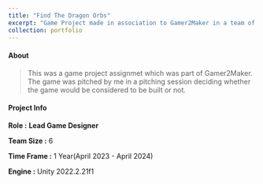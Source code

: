 ```yaml
---
title: "Find The Dragon Orbs"
excerpt: "Game Project made in association to Gamer2Maker in a team of 6.<br/>I Worked as the lead game designer<img src='/images/500x300.png'>"
collection: portfolio
---
```


#### About
> This was a game project assignmet which was part of Gamer2Maker.
> The game was pitched by me in a pitching session deciding whether the game would be considered to be built or not.

#### Project Info
__Role :__ **Lead Game Designer**

__Team Size :__ 6

__Time Frame :__ 1 Year(April 2023 - April 2024)

__Engine :__ Unity 2022.2.21f1



